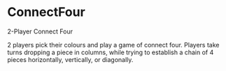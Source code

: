 # ConnectFour
2-Player Connect Four

2 players pick their colours and play a game of connect four. 
Players take turns dropping a piece in columns, while trying to establish a chain of 4 pieces horizontally, vertically, or diagonally.
